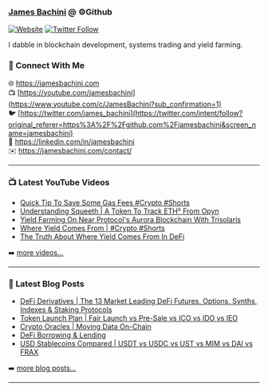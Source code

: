 ### [James Bachini][website] @ ⚙️Github

[![Website](https://img.shields.io/website?label=jamesbachini.com&style=for-the-badge&url=https%3A%2F%2Fjamesbachini.com)](https://jamesbachini.com)
[![Twitter Follow](https://img.shields.io/twitter/follow/james_bachini?color=1DA1F2&logo=twitter&style=for-the-badge)](https://twitter.com/intent/follow?original_referer=https%3A%2F%2Fgithub.com%2Fjamesbachini&screen_name=jamesbachini)

I dabble in blockchain development, systems trading and yield farming.

### 👋 Connect With Me

🌐 https://jamesbachini.com
<br />
📺 [https://youtube.com/jamesbachini](https://www.youtube.com/c/JamesBachini?sub_confirmation=1)
<br />
🐦 [https://twitter.com/james_bachini](https://twitter.com/intent/follow?original_referer=https%3A%2F%2Fgithub.com%2Fjamesbachini&screen_name=jamesbachini)
<br />
👔 https://linkedin.com/in/jamesbachini
<br />
✉️ https://jamesbachini.com/contact/

---

### 📺 Latest YouTube Videos

<!-- YOUTUBE:START -->
- [Quick Tip To Save Some Gas Fees #Crypto #Shorts](https://www.youtube.com/watch?v=vMJWIaDFmMk)
- [Understanding Squeeth | A Token To Track ETH² From Opyn](https://www.youtube.com/watch?v=PcbyWwN0bTw)
- [Yield Farming On Near Protocol&#39;s Aurora Blockchain With Trisolaris](https://www.youtube.com/watch?v=ePMaHtj3440)
- [Where Yield Comes From | #Crypto #Shorts](https://www.youtube.com/watch?v=qiE-ccUjjwk)
- [The Truth About Where Yield Comes From In DeFi](https://www.youtube.com/watch?v=na9xQySLTWE)
<!-- YOUTUBE:END -->

➡️ [more videos...](https://youtube.com/jamesbachini)

---

### 📝 Latest Blog Posts

<!-- BLOG-POST-LIST:START -->
- [DeFi Derivatives | The 13 Market Leading DeFi Futures, Options, Synths, Indexes &amp; Staking Protocols](https://jamesbachini.com/defi-derivatives/)
- [Token Launch Plan | Fair Launch vs Pre-Sale vs ICO vs IDO vs IEO](https://jamesbachini.com/token-launch/)
- [Crypto Oracles | Moving Data On-Chain](https://jamesbachini.com/crypto-oracles/)
- [DeFi Borrowing &amp; Lending](https://jamesbachini.com/defi-borrowing-lending/)
- [USD Stablecoins Compared | USDT vs USDC vs UST vs MIM vs DAI vs FRAX](https://jamesbachini.com/stablecoins/)
<!-- BLOG-POST-LIST:END -->

➡️ [more blog posts...](https://jamesbachini.com)

---

[website]: https://jamesbachini.com
[twitter]: https://twitter.com/james_bachini
[youtube]: https://youtube.com/jamesbachini
[linkedin]: https://linkedin.com/in/jamesbachini
